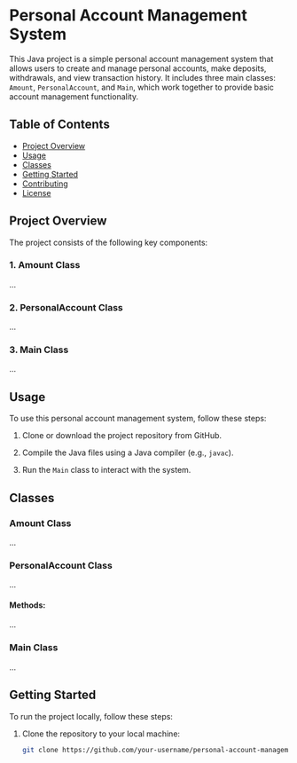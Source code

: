 # Personal Account Management System

This Java project is a simple personal account management system that allows users to create and manage personal accounts, make deposits, withdrawals, and view transaction history. It includes three main classes: `Amount`, `PersonalAccount`, and `Main`, which work together to provide basic account management functionality.

## Table of Contents
- [Project Overview](#project-overview)
- [Usage](#usage)
- [Classes](#classes)
- [Getting Started](#getting-started)
- [Contributing](#contributing)
- [License](#license)

## Project Overview
The project consists of the following key components:

### 1. Amount Class
...

### 2. PersonalAccount Class
...

### 3. Main Class
...

## Usage
To use this personal account management system, follow these steps:

1. Clone or download the project repository from GitHub.

2. Compile the Java files using a Java compiler (e.g., `javac`).

3. Run the `Main` class to interact with the system.

## Classes
### Amount Class
...

### PersonalAccount Class
...

#### Methods:
...

### Main Class
...

## Getting Started
To run the project locally, follow these steps:

1. Clone the repository to your local machine:

   ```bash
   git clone https://github.com/your-username/personal-account-management.git
